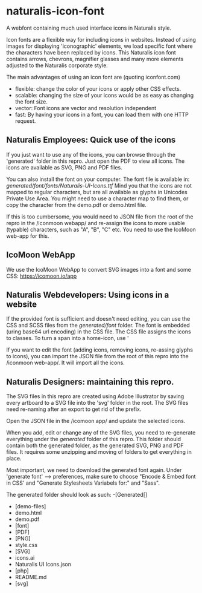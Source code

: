 # naturalis-icon-font
A webfont containing much used interface icons in Naturalis style.

Icon fonts are a flexible way for including icons in websites. Instead of using images for displaying 'iconographic' elements, we load specific font where the characters have been replaced by icons. This Naturalis icon font contains arrows, chevrons, magnifier glasses and many more elements adjusted to the Naturalis corporate style.

The main advantages of using an icon font are (quoting iconfont.com)
- flexible: change the color of your icons or apply other CSS effects.
- scalable: changing the size of your icons would be as easy as changing the font size.
- vector: Font icons are vector and resolution independent
- fast: By having your icons in a font, you can load them with one HTTP request.

## Naturalis Employees: Quick use of the icons

If you just want to use any of the icons, you can browse through the 'generated' folder in this repro. Just open the PDF to view all icons. The icons are available as SVG, PNG and PDF files. 

You can also install the font on your computer. The font file is available in: _generated/font/fonts/Naturalis-UI-Icons.ttf_  Mind you that the icons are not mapped to regular characters, but are all available as glyphs in Unicodes Private Use Area. You might need to use a character map to find them, or copy the character from the demo.pdf or demo.html file.

If this is too cumbersome, you would need to JSON file from the root of the repro in the /iconmoon webapp/ and re-assign the icons to more usable (typable) characters, such as "A", "B", "C" etc. You need to use the IcoMoon web-app for this.

## IcoMoon WebApp

We use the IcoMoon WebApp to convert SVG images into a font and some CSS: https://icomoon.io/app

## Naturalis Webdevelopers: Using icons in a website

If the provided font is sufficient and doesn't need editing, you can use the CSS and SCSS files from the _generated/font_ folder.  The font is embedded (uring base64 url encoding) in the CSS file. The CSS file assigns the icons to classes. To turn a span into a home-icon, use
' <span class="icon icon-home"></span>

If you want to edit the font (adding icons, removing icons, re-assing glyphs to icons), you can import the JSON file from the root of this repro into the /iconmoon web-app/. It will import all the icons. 

## Naturalis Designers: maintaining this repro.

The SVG files in this repro are created using Adobe Illustrator by saving every artboard to a SVG file into the 'svg' folder in the root. The SVG files need re-naming after an export to get rid of the prefix.

Open the JSON file in the /icomoon app/ and update the selected icons.

When you add, edit or change any of the SVG files, you need to re-generate everything under the _generated_ folder of this repro. This folder should contain both the generated folder, as the generated SVG, PNG and PDF files. It requires some unzipping and moving of folders to get everything in place.

Most important, we need to download the generated font again. Under 'generate font' --> preferences, make sure to choose "Encode & Embed font in CSS' and "Generate Stylesheets Variabels for:" and "Sass".

The generated folder should look as such:
-[Generated[]
 - [demo-files]
 - demo.html
 - demo.pdf
 - [font]
 - [PDF]
 - [PNG]
 - style.css
 - [SVG]
- icons.ai
- Naturalis UI Icons.json
- [php]
- README.md
- [svg]
